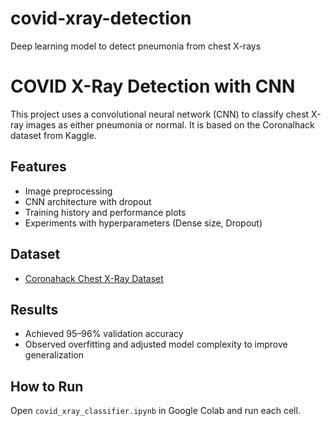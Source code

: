 # covid-xray-detection
Deep learning model to detect pneumonia from chest X-rays

# COVID X-Ray Detection with CNN

This project uses a convolutional neural network (CNN) to classify chest X-ray images as either pneumonia or normal. It is based on the Coronalhack dataset from Kaggle.

## Features

- Image preprocessing
- CNN architecture with dropout
- Training history and performance plots
- Experiments with hyperparameters (Dense size, Dropout)

## Dataset

- [Coronahack Chest X-Ray Dataset](https://www.kaggle.com/datasets/praveengovi/coronahack-chest-xraydataset)

## Results

- Achieved 95–96% validation accuracy
- Observed overfitting and adjusted model complexity to improve generalization

## How to Run

Open `covid_xray_classifier.ipynb` in Google Colab and run each cell.

